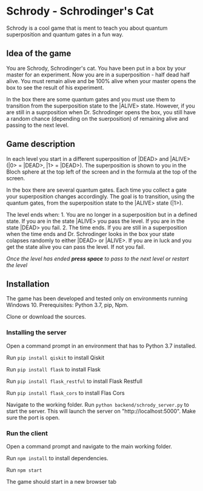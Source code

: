 # Schrody - Schrodinger's Cat

Schrody is a cool game that is ment to teach you about quantum superposition and quantum gates in a fun way.

## Idea of the game

You are Schrody, Schrodinger's cat. You have been put in a box by your master for an experiment. Now you are in a superposition - half dead half alive. You must remain alive and be 100% alive when your master opens the box to see the result of his experiment.

In the box there are some quantum gates and you must use them to transition from the superposition state to the |ALIVE> state. However, if you are still in a suprposition when Dr. Schrodinger opens the box, you still have a random chance (depending on the suerposition) of remaining alive and passing to the next level.

## Game description

In each level you start in a different superposition of |DEAD> and |ALIVE> (|0> = |DEAD>, |1> = |DEAD>). The superposition is shown to you in the Bloch sphere at the top left of the screen and in the formula at the top of the screen.

In the box there are several quantum gates. Each time you collect a gate your superposition changes accordingly. The goal is to transition, using the quantum gates, from the superposition state to the |ALIVE> state (|1>).

The level ends when:
       1. You are no longer in a superposition but in a defined state. If you are in the state |ALIVE> you pass the level. If you are in the state |DEAD> you fail.
       2. The time ends. If you are still in a superposition when the time ends and Dr. Schrodinger looks in the box your state colapses randomly to either |DEAD> or |ALIVE>. If you are in luck and you get the state alive you can pass the level. If not you fail. 

*Once the level has ended **press space** to pass to the next level or restart the level*

## Installation

The game has been developed and tested only on environments running Windows 10.
Prerequisites: Python 3.7, pip, Npm.

Clone or download the sources.

### Installing the server

Open a command prompt in an environment that has to Python 3.7 installed.

Run `pip install qiskit` to install Qiskit

Run `pip install flask` to install Flask

Run `pip install flask_restful` to install Flask Restfull

Run `pip install flask_cors` to install Flas Cors

Navigate to the working folder.
Run `python backend/schrody_server.py` to start the server. This will launch the server on "http://localhost:5000". Make sure the port is open.

### Run the client
Open a command prompt and navigate to the main working folder.

Run `npm install` to install dependencies.

Run `npm start`

The game should start in a new browser tab

